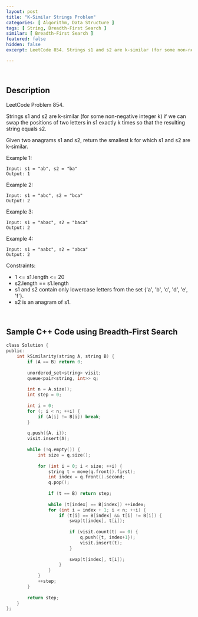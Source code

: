 ```yaml
---
layout: post
title: "K-Similar Strings Problem"
categories: [ Algorithm, Data Structure ]
tags: [ String, Breadth-First Search ]
similar: [ Breadth-First Search ]
featured: false
hidden: false
excerpt: LeetCode 854. Strings s1 and s2 are k-similar (for some non-negative integer k) if we can swap the positions of two letters in s1 exactly k times so that the resulting string equals s2.

---
```


<br />

## Description

LeetCode Problem 854.

Strings s1 and s2 are k-similar (for some non-negative integer k) if we can swap the positions of two letters in s1 exactly k times so that the resulting string equals s2.

Given two anagrams s1 and s2, return the smallest k for which s1 and s2 are k-similar.

Example 1:
```
Input: s1 = "ab", s2 = "ba"
Output: 1
```

Example 2:
```
Input: s1 = "abc", s2 = "bca"
Output: 2
```

Example 3:
```
Input: s1 = "abac", s2 = "baca"
Output: 2
```

Example 4:
```
Input: s1 = "aabc", s2 = "abca"
Output: 2
```

Constraints:
* 1 <= s1.length <= 20
* s2.length == s1.length
* s1 and s2 contain only lowercase letters from the set {'a', 'b', 'c', 'd', 'e', 'f'}.
* s2 is an anagram of s1.

<br />

## Sample C++ Code using Breadth-First Search 


```c
class Solution {
public:
    int kSimilarity(string A, string B) {
        if (A == B) return 0;
        
        unordered_set<string> visit;
        queue<pair<string, int>> q;
        
        int n = A.size();
        int step = 0;
        
        int i = 0;
        for (; i < n; ++i) {
            if (A[i] != B[i]) break;
        }
        
        q.push({A, i});
        visit.insert(A);
        
        while (!q.empty()) {
            int size = q.size();
            
            for (int i = 0; i < size; ++i) {
                string t = move(q.front().first);
                int index = q.front().second;
                q.pop();
                
                if (t == B) return step;
                
                while (t[index] == B[index]) ++index;
                for (int i = index + 1; i < n; ++i) {
                    if (t[i] == B[index] && t[i] != B[i]) {
                        swap(t[index], t[i]);
                        
                        if (visit.count(t) == 0) {
                            q.push({t, index+1});
                            visit.insert(t);
                        }
                        
                        swap(t[index], t[i]);
                    }
                }
            }
            ++step;
        }
        
        return step;
    }
};
```


